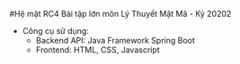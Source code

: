 #Hệ mật RC4
Bài tập lớn môn Lý Thuyết Mật Mã - Kỳ 20202
- Công cụ sử dụng: 
	+ Backend API: Java Framework Spring Boot 
	+ Frontend: HTML, CSS, Javascript


